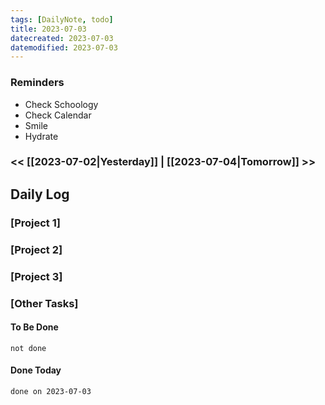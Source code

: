 ```yaml
---
tags: [DailyNote, todo]
title: 2023-07-03
datecreated: 2023-07-03
datemodified: 2023-07-03
---
```


### Reminders
- Check Schoology
- Check Calendar
- Smile
- Hydrate

### << [[2023-07-02|Yesterday]] | [[2023-07-04|Tomorrow]] >>

## Daily Log

### [Project 1]



### [Project 2]



### [Project 3]



### [Other Tasks]

#### To Be Done

```tasks
not done
```

#### Done Today

```tasks
done on 2023-07-03
```